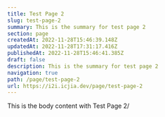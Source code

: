 ```yaml
---
title: Test Page 2
slug: test-page-2
summary: This is the summary for test page 2
section: page
createdAt: 2022-11-28T15:46:39.148Z
updatedAt: 2022-11-28T17:31:17.416Z
publishedAt: 2022-11-28T15:46:41.385Z
draft: false
description: This is the summary for test page 2
navigation: true
path: /page/test-page-2
url: https://i2i.icjia.dev/page/test-page-2
---
```


This is the body content with Test Page 2/
